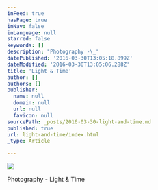 ```yaml
---
inFeed: true
hasPage: true
inNav: false
inLanguage: null
starred: false
keywords: []
description: "Photography -\_"
datePublished: '2016-03-30T13:05:18.899Z'
dateModified: '2016-03-30T13:05:06.288Z'
title: 'Light & Time'
author: []
authors: []
publisher:
  name: null
  domain: null
  url: null
  favicon: null
sourcePath: _posts/2016-03-30-light-and-time.md
published: true
url: light-and-time/index.html
_type: Article

---
```

![](https://the-grid-user-content.s3-us-west-2.amazonaws.com/28f9979c-19de-45dc-aa9f-2a546fd4d9e7.jpg)

Photography - Light & Time